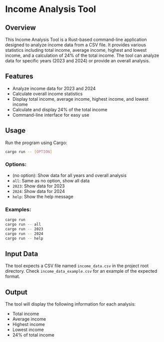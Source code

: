 # Income Analysis Tool

## Overview

This Income Analysis Tool is a Rust-based command-line application designed to analyze income data from a CSV file. It provides various statistics including total income, average income, highest and lowest income, and a calculation of 24% of the total income. The tool can analyze data for specific years (2023 and 2024) or provide an overall analysis.

## Features

- Analyze income data for 2023 and 2024
- Calculate overall income statistics
- Display total income, average income, highest income, and lowest income
- Calculate and display 24% of the total income
- Command-line interface for easy use

## Usage

Run the program using Cargo:

```bash
cargo run -- [OPTION]
```

### Options:

- (no option): Show data for all years and overall analysis
- `all`: Same as no option, show all data
- `2023`: Show data for 2023
- `2024`: Show data for 2024
- `help`: Show the help message

### Examples:

```bash
cargo run
cargo run -- all
cargo run -- 2023
cargo run -- 2024
cargo run -- help
```

## Input Data

The tool expects a CSV file named `income_data.csv` in the project root directory. Check `income_data_example.csv` for an example of the expected format.

## Output

The tool will display the following information for each analysis:

- Total income
- Average income
- Highest income
- Lowest income
- 24% of total income
